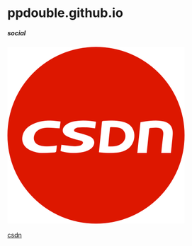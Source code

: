 # ppdouble.github.io

##### social

                    
<a target="_blank" href="https://stackoverflow.com/users/1433066/nick-dong?tab=tags"  >
                            <i class="fa fa-lg fa-stack-overflow"></i>
                        </a>
                    
<a target="_blank" href="https://github.com/ppdouble" >
                            <i class="fa fa-lg fa-github-alt"></i>
                        </a>
                    
<a target="_blank" href="https://blog.csdn.net/ppdouble" >
                      <img src="images/csdn.svg" >
                  </a>
                    
<a target="_blank" href="https://stackexchange.com/users/1537474/nick-dong?tab=accounts"  >
                      <i class="fa fa-stack-exchange" aria-hidden="true"></i>
                  </a>

[csdn](https://blog.csdn.net/ppdoble)
